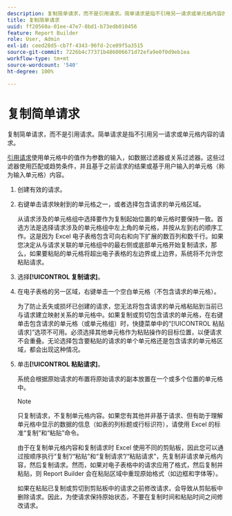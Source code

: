 ```yaml
---
description: 复制简单请求，而不是引用请求。简单请求是指不引用另一请求或单元格内容的请求。
title: 复制简单请求
uuid: ff20560a-01ee-47e7-8bd1-b73edb010456
feature: Report Builder
role: User, Admin
exl-id: ceed28d5-cb7f-4343-96fd-2ce09f5a3515
source-git-commit: 7226b4c77371b486006671d72efa9e0f0d9eb1ea
workflow-type: tm+mt
source-wordcount: '540'
ht-degree: 100%

---
```


# 复制简单请求

复制简单请求，而不是引用请求。简单请求是指不引用另一请求或单元格内容的请求。

[引用请求](/help/analyze/report-builder/manage-requests/c-copy-requests/t-copy-referential-requests.md)使用单元格中的值作为参数的输入，如数据过滤器或关系过滤器。这些过滤器使用匹配或趋势条件，并且基于之前请求的结果或基于用户输入的单元格（称为输入单元格）内容。
1. 创建有效的请求。
1. 右键单击请求映射到的单元格之一，或者选择包含请求的单元格区域。

   从请求涉及的单元格组中选择要作为复制起始位置的单元格时要保持一致。首选方法是选择请求涉及的单元格组中左上角的单元格，并按从左到右的顺序工作。这是因为 Excel 电子表格包含可向右和向下扩展的数百列和数千行。如果您决定从与请求关联的单元格组中的最右侧或底部单元格开始复制请求，那么，如果要粘贴的单元格将超出电子表格的左边界或上边界，系统将不允许您粘贴请求。
1. 选择&#x200B;**[!UICONTROL 复制请求]**。
1. 在电子表格的另一区域，右键单击一个空白单元格（不包含请求的单元格）。

   为了防止丢失或损坏已创建的请求，您无法将包含请求的单元格粘贴到当前已与请求建立映射关系的单元格中。如果复制或剪切包含请求的单元格，在右键单击包含请求的单元格（或单元格组）时，快捷菜单中的“[!UICONTROL 粘贴请求]”选项不可用。必须选择其他单元格作为粘贴操作的目标位置，以便请求不会重叠。无论选择包含要粘贴的请求的单个单元格还是包含请求的单元格区域，都会出现这种情况。
1. 单击&#x200B;**[!UICONTROL 粘贴请求]**。

   系统会根据原始请求的布置将原始请求的副本放置在一个或多个位置的单元格中。

   >[!NOTE]
   >
   >只复制请求，不复制单元格内容。如果您有其他并非基于请求、但有助于理解单元格中显示的数据的信息（如表的列标题或行标识符），请使用 Excel 的标准“复制”和“粘贴”命令。

   由于在复制单元格内容和复制请求时 Excel 使用不同的剪贴板，因此您可以通过按顺序执行“复制”/“粘贴”和“复制请求”/“粘贴请求”，先复制非请求单元格内容，然后复制请求。然而，如果对电子表格中的请求应用了格式，然后复制并粘贴，则 Report Builder 会在粘贴区域中重现原始格式（如边框和字体等）。

   如果在粘贴已复制或剪切到剪贴板中的请求之前修改请求，会导致从剪贴板中删除请求。因此，为使请求保持原始状态，不要在复制时间和粘贴时间之间修改请求。
